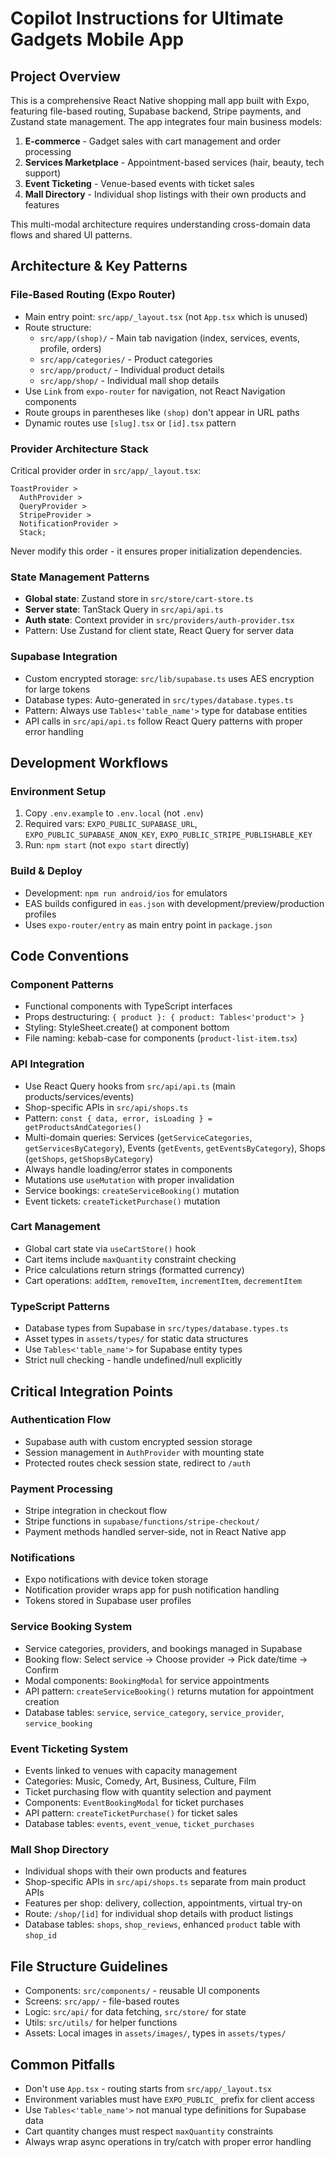 # Copilot Instructions for Ultimate Gadgets Mobile App

## Project Overview

This is a comprehensive React Native shopping mall app built with Expo, featuring file-based routing, Supabase backend, Stripe payments, and Zustand state management. The app integrates four main business models:

1. **E-commerce** - Gadget sales with cart management and order processing
2. **Services Marketplace** - Appointment-based services (hair, beauty, tech support)
3. **Event Ticketing** - Venue-based events with ticket sales
4. **Mall Directory** - Individual shop listings with their own products and features

This multi-modal architecture requires understanding cross-domain data flows and shared UI patterns.

## Architecture & Key Patterns

### File-Based Routing (Expo Router)

- Main entry point: `src/app/_layout.tsx` (not `App.tsx` which is unused)
- Route structure:
  - `src/app/(shop)/` - Main tab navigation (index, services, events, profile, orders)
  - `src/app/categories/` - Product categories
  - `src/app/product/` - Individual product details
  - `src/app/shop/` - Individual mall shop details
- Use `Link` from `expo-router` for navigation, not React Navigation components
- Route groups in parentheses like `(shop)` don't appear in URL paths
- Dynamic routes use `[slug].tsx` or `[id].tsx` pattern

### Provider Architecture Stack

Critical provider order in `src/app/_layout.tsx`:

```tsx
ToastProvider >
  AuthProvider >
  QueryProvider >
  StripeProvider >
  NotificationProvider >
  Stack;
```

Never modify this order - it ensures proper initialization dependencies.

### State Management Patterns

- **Global state**: Zustand store in `src/store/cart-store.ts`
- **Server state**: TanStack Query in `src/api/api.ts`
- **Auth state**: Context provider in `src/providers/auth-provider.tsx`
- Pattern: Use Zustand for client state, React Query for server data

### Supabase Integration

- Custom encrypted storage: `src/lib/supabase.ts` uses AES encryption for large tokens
- Database types: Auto-generated in `src/types/database.types.ts`
- Pattern: Always use `Tables<'table_name'>` type for database entities
- API calls in `src/api/api.ts` follow React Query patterns with proper error handling

## Development Workflows

### Environment Setup

1. Copy `.env.example` to `.env.local` (not `.env`)
2. Required vars: `EXPO_PUBLIC_SUPABASE_URL`, `EXPO_PUBLIC_SUPABASE_ANON_KEY`, `EXPO_PUBLIC_STRIPE_PUBLISHABLE_KEY`
3. Run: `npm start` (not `expo start` directly)

### Build & Deploy

- Development: `npm run android/ios` for emulators
- EAS builds configured in `eas.json` with development/preview/production profiles
- Uses `expo-router/entry` as main entry point in `package.json`

## Code Conventions

### Component Patterns

- Functional components with TypeScript interfaces
- Props destructuring: `{ product }: { product: Tables<'product'> }`
- Styling: StyleSheet.create() at component bottom
- File naming: kebab-case for components (`product-list-item.tsx`)

### API Integration

- Use React Query hooks from `src/api/api.ts` (main products/services/events)
- Shop-specific APIs in `src/api/shops.ts`
- Pattern: `const { data, error, isLoading } = getProductsAndCategories()`
- Multi-domain queries: Services (`getServiceCategories`, `getServicesByCategory`), Events (`getEvents`, `getEventsByCategory`), Shops (`getShops`, `getShopsByCategory`)
- Always handle loading/error states in components
- Mutations use `useMutation` with proper invalidation
- Service bookings: `createServiceBooking()` mutation
- Event tickets: `createTicketPurchase()` mutation

### Cart Management

- Global cart state via `useCartStore()` hook
- Cart items include `maxQuantity` constraint checking
- Price calculations return strings (formatted currency)
- Cart operations: `addItem`, `removeItem`, `incrementItem`, `decrementItem`

### TypeScript Patterns

- Database types from Supabase in `src/types/database.types.ts`
- Asset types in `assets/types/` for static data structures
- Use `Tables<'table_name'>` for Supabase entity types
- Strict null checking - handle undefined/null explicitly

## Critical Integration Points

### Authentication Flow

- Supabase auth with custom encrypted session storage
- Session management in `AuthProvider` with mounting state
- Protected routes check session state, redirect to `/auth`

### Payment Processing

- Stripe integration in checkout flow
- Stripe functions in `supabase/functions/stripe-checkout/`
- Payment methods handled server-side, not in React Native app

### Notifications

- Expo notifications with device token storage
- Notification provider wraps app for push notification handling
- Tokens stored in Supabase user profiles

### Service Booking System

- Service categories, providers, and bookings managed in Supabase
- Booking flow: Select service → Choose provider → Pick date/time → Confirm
- Modal components: `BookingModal` for service appointments
- API pattern: `createServiceBooking()` returns mutation for appointment creation
- Database tables: `service`, `service_category`, `service_provider`, `service_booking`

### Event Ticketing System

- Events linked to venues with capacity management
- Categories: Music, Comedy, Art, Business, Culture, Film
- Ticket purchasing flow with quantity selection and payment
- Components: `EventBookingModal` for ticket purchases
- API pattern: `createTicketPurchase()` for ticket sales
- Database tables: `events`, `event_venue`, `ticket_purchases`

### Mall Shop Directory

- Individual shops with their own products and features
- Shop-specific APIs in `src/api/shops.ts` separate from main product APIs
- Features per shop: delivery, collection, appointments, virtual try-on
- Route: `/shop/[id]` for individual shop details with product listings
- Database tables: `shops`, `shop_reviews`, enhanced `product` table with `shop_id`

## File Structure Guidelines

- Components: `src/components/` - reusable UI components
- Screens: `src/app/` - file-based routes
- Logic: `src/api/` for data fetching, `src/store/` for state
- Utils: `src/utils/` for helper functions
- Assets: Local images in `assets/images/`, types in `assets/types/`

## Common Pitfalls

- Don't use `App.tsx` - routing starts from `src/app/_layout.tsx`
- Environment variables must have `EXPO_PUBLIC_` prefix for client access
- Use `Tables<'table_name'>` not manual type definitions for Supabase data
- Cart quantity changes must respect `maxQuantity` constraints
- Always wrap async operations in try/catch with proper error handling
